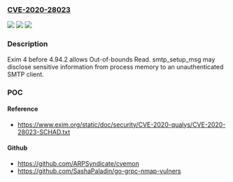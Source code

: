 ### [CVE-2020-28023](https://cve.mitre.org/cgi-bin/cvename.cgi?name=CVE-2020-28023)
![](https://img.shields.io/static/v1?label=Product&message=n%2Fa&color=blue)
![](https://img.shields.io/static/v1?label=Version&message=n%2Fa&color=blue)
![](https://img.shields.io/static/v1?label=Vulnerability&message=n%2Fa&color=brighgreen)

### Description

Exim 4 before 4.94.2 allows Out-of-bounds Read. smtp_setup_msg may disclose sensitive information from process memory to an unauthenticated SMTP client.

### POC

#### Reference
- https://www.exim.org/static/doc/security/CVE-2020-qualys/CVE-2020-28023-SCHAD.txt

#### Github
- https://github.com/ARPSyndicate/cvemon
- https://github.com/SashaPaladin/go-grpc-nmap-vulners

